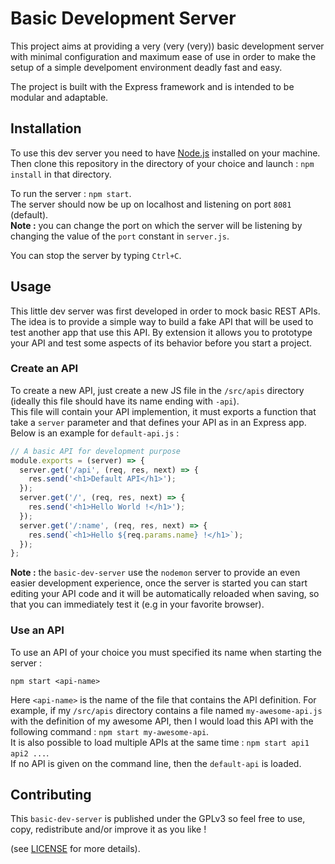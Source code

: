 # Basic Development Server

This project aims at providing a very (very (very)) basic development server with
minimal configuration and maximum ease of use in order to make the setup of a
simple develpoment environment deadly fast and easy.

The project is built with the Express framework and is intended to be modular and
adaptable.


## Installation

To use this dev server you need to have [Node.js](https://nodejs.org/en/download/)
installed on your machine.  
Then clone this repository in the directory of your choice and launch : `npm install`
in that directory.  

To run the server : `npm start`.  
The server should now be up on localhost and listening on port `8081` (default).  
**Note :** you can change the port on which the server will be listening by changing
the value of the `port` constant in `server.js`.

You can stop the server by typing `Ctrl+C`.

## Usage

This little dev server was first developed in order to mock basic REST APIs.
The idea is to provide a simple way to build a fake API that will be used to
test another app that use this API. By extension it allows you to prototype
your API and test some aspects of its behavior before you start a project.

### Create an API

To create a new API, just create a new JS file in the `/src/apis` directory
(ideally this file should have its name ending with `-api`).  
This file will contain your API implemention, it must exports a function that
take a `server` parameter and that defines your API as in an Express app.
Below is an example for `default-api.js` :

```js
// A basic API for development purpose
module.exports = (server) => {
  server.get('/api', (req, res, next) => {
    res.send('<h1>Default API</h1>');
  });
  server.get('/', (req, res, next) => {
    res.send('<h1>Hello World !</h1>');
  });
  server.get('/:name', (req, res, next) => {
    res.send(`<h1>Hello ${req.params.name} !</h1>`);
  });
};
```

**Note :** the `basic-dev-server` use the `nodemon` server to provide an even
easier development experience, once the server is started you can start editing
your API code and it will be automatically reloaded when saving, so that you can
immediately test it (e.g in your favorite browser).

### Use an API

To use an API of your choice you must specified its name when starting the server :
```
npm start <api-name>
```

Here `<api-name>` is the name of the file that contains the API definition.
For example, if my `/src/apis` directory contains a file named `my-awesome-api.js`
with the definition of my awesome API, then I would load this API with the
following command : `npm start my-awesome-api`.  
It is also possible to load multiple APIs at the same time : `npm start api1 api2 ...`.  
If no API is given on the command line, then the `default-api` is loaded.


## Contributing

This `basic-dev-server` is published under the GPLv3 so feel free to use, copy,
redistribute and/or improve it as you like !

(see [LICENSE](./LICENSE.txt) for more details).

